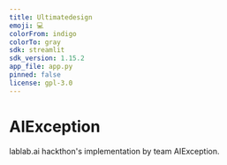 ```yaml
---
title: Ultimatedesign
emoji: 💻
colorFrom: indigo
colorTo: gray
sdk: streamlit
sdk_version: 1.15.2
app_file: app.py
pinned: false
license: gpl-3.0
---
```


# AIException
lablab.ai hackthon's implementation by team AIException.

